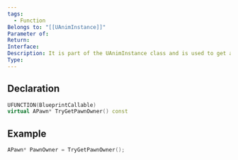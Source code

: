 ```yaml
---
tags:
  - Function
Belongs to: "[[UAnimInstance]]"
Parameter of: 
Return: 
Interface: 
Description: It is part of the UAnimInstance class and is used to get a reference to the APawn that owns the animation instance.
Type:
---
```


## Declaration

```cpp
UFUNCTION(BlueprintCallable) 
virtual APawn* TryGetPawnOwner() const
```

## Example

```cpp
APawn* PawnOwner = TryGetPawnOwner();
```

